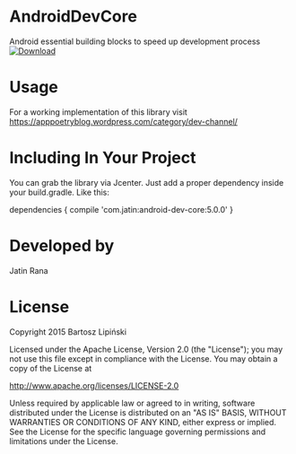 # AndroidDevCore
Android essential building blocks to speed up development process 
[ ![Download](https://api.bintray.com/packages/thisisjatinrana/dev/android-dev-core/images/download.svg) ](https://bintray.com/thisisjatinrana/dev/android-dev-core/_latestVersion)

# Usage

For a working implementation of this library visit https://apppoetryblog.wordpress.com/category/dev-channel/

# Including In Your Project

You can grab the library via Jcenter. Just add a proper dependency inside your build.gradle. Like this:

dependencies {
    compile 'com.jatin:android-dev-core:5.0.0'
}

# Developed by

Jatin Rana

# License

Copyright 2015 Bartosz Lipiński

Licensed under the Apache License, Version 2.0 (the "License");
you may not use this file except in compliance with the License.
You may obtain a copy of the License at

   http://www.apache.org/licenses/LICENSE-2.0

Unless required by applicable law or agreed to in writing, software
distributed under the License is distributed on an "AS IS" BASIS,
WITHOUT WARRANTIES OR CONDITIONS OF ANY KIND, either express or implied.
See the License for the specific language governing permissions and
limitations under the License.
